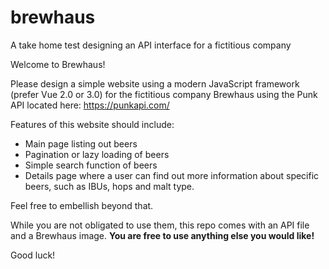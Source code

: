 # brewhaus
A take home test designing an API interface for a fictitious company

Welcome to Brewhaus!

Please design a simple website using a modern JavaScript framework (prefer Vue 2.0 or 3.0) for the fictitious company Brewhaus using the Punk API located here: https://punkapi.com/

Features of this website should include:
- Main page listing out beers
- Pagination or lazy loading of beers
- Simple search function of beers
- Details page where a user can find out more information about specific beers, such as IBUs, hops and malt type.

Feel free to embellish beyond that.

While you are not obligated to use them, this repo comes with an API file and a Brewhaus image. **You are free to use anything else you would like!**

Good luck!
